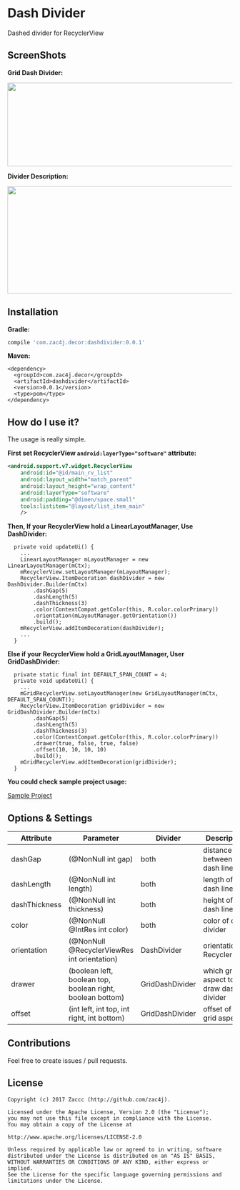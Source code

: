 # Dash Divider
Dashed divider for RecyclerView

## ScreenShots

**Grid Dash Divider:**

<img src="http://7xom3t.com1.z0.glb.clouddn.com/dash_divider_grid.png" width="557" height="187" />

**Divider Description:**

<img src="http://7xom3t.com1.z0.glb.clouddn.com/dash_divider_spec.png" width="557" height="240" />

## Installation

**Gradle:**
```groovy
compile 'com.zac4j.decor:dashdivider:0.0.1'
```

**Maven:**
```
<dependency>
  <groupId>com.zac4j.decor</groupId>
  <artifactId>dashdivider</artifactId>
  <version>0.0.1</version>
  <type>pom</type>
</dependency>
```

## How do I use it?

The usage is really simple.

**First set RecyclerView `android:layerType="software"` attribute:**
```xml
<android.support.v7.widget.RecyclerView
    android:id="@id/main_rv_list"
    android:layout_width="match_parent"
    android:layout_height="wrap_content"
    android:layerType="software"
    android:padding="@dimen/space.small"
    tools:listitem="@layout/list_item_main"
    />
```

**Then, If your RecyclerView hold a LinearLayoutManager, Use DashDivider:**
```
  private void updateUi() {
    ...
    LinearLayoutManager mLayoutManager = new LinearLayoutManager(mCtx);
    mRecyclerView.setLayoutManager(mLayoutManager);
    RecyclerView.ItemDecoration dashDivider = new DashDivider.Builder(mCtx)
        .dashGap(5)
        .dashLength(5)
        .dashThickness(3)
        .color(ContextCompat.getColor(this, R.color.colorPrimary))
        .orientation(mLayoutManager.getOrientation())
        .build();
    mRecyclerView.addItemDecoration(dashDivider);
    ...
  }
```

**Else if your RecyclerView hold a GridLayoutManager, User GridDashDivider:**
```
  private static final int DEFAULT_SPAN_COUNT = 4;
  private void updateUi() {
    ...
    mGridRecyclerView.setLayoutManager(new GridLayoutManager(mCtx, DEFAULT_SPAN_COUNT));
    RecyclerView.ItemDecoration gridDivider = new GridDashDivider.Builder(mCtx)
        .dashGap(5)
        .dashLength(5)
        .dashThickness(3)
        .color(ContextCompat.getColor(this, R.color.colorPrimary))
        .drawer(true, false, true, false)
        .offset(10, 10, 10, 10)
        .build();
    mGridRecyclerView.addItemDecoration(gridDivider);
  }
```

**You could check sample project usage:**

[Sample Project][sample]

## Options & Settings

| Attribute     | Parameter                                                  | Divider         | Description                            |
|-------------|----------------------------------------------------|--------------|-----------------------------------|
| dashGap       | (@NonNull int gap)                                                  | both            | distance between two dash line         |
| dashLength    | (@NonNull int length)                                               | both            | length of one dash line                |
| dashThickness | (@NonNull int thickness)                                            | both            | height of one dash line                |
| color         | (@NonNull @IntRes int color)                                        | both            | color of dash divider                  |
| orientation   | (@NonNull @RecyclerViewRes int orientation)                         | DashDivider     | orientation of RecyclerView            |
| drawer        | (boolean left, boolean top, boolean right, boolean bottom) | GridDashDivider | which grid aspect to draw dash divider |
| offset        | (int left, int top,  int right, int bottom)                | GridDashDivider | offset of diff grid aspect             |

## Contributions

Feel free to create issues / pull requests.

## License

```
Copyright (c) 2017 Zaccc (http://github.com/zac4j).

Licensed under the Apache License, Version 2.0 (the "License");
you may not use this file except in compliance with the License.
You may obtain a copy of the License at

http://www.apache.org/licenses/LICENSE-2.0

Unless required by applicable law or agreed to in writing, software
distributed under the License is distributed on an "AS IS" BASIS,
WITHOUT WARRANTIES OR CONDITIONS OF ANY KIND, either express or implied.
See the License for the specific language governing permissions and
limitations under the License.
```

[sample]:https://github.com/zac4j/dashdivider/blob/master/app/src/main/java/com/zac4j/sample/MainActivity.java
